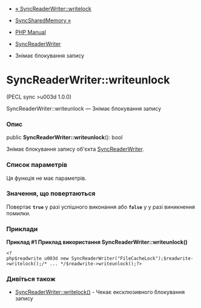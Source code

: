 - [« SyncReaderWriter::writelock](syncreaderwriter.writelock.md)
- [SyncSharedMemory »](class.syncsharedmemory.md)

- [PHP Manual](index.md)
- [SyncReaderWriter](class.syncreaderwriter.md)
- Знімає блокування запису

# SyncReaderWriter::writeunlock

(PECL sync \>u003d 1.0.0)

SyncReaderWriter::writeunlock — Знімає блокування запису

### Опис

public **SyncReaderWriter::writeunlock**(): bool

Знімає блокування запису об'єкта
[SyncReaderWriter](class.syncreaderwriter.md).

### Список параметрів

Ця функція не має параметрів.

### Значення, що повертаються

Повертає **`true`** у разі успішного виконання або **`false`** у
у разі виникнення помилки.

### Приклади

**Приклад #1 Приклад використання **SyncReaderWriter::writeunlock()****

` <?php$readwrite u003d new SyncReaderWriter("FileCacheLock");$readwrite->writelock();/* ... */$readwrite->writeunlock();?> `

### Дивіться також

- [SyncReaderWriter::writelock()](syncreaderwriter.writelock.md) -
Чекає ексклюзивного блокування запису
